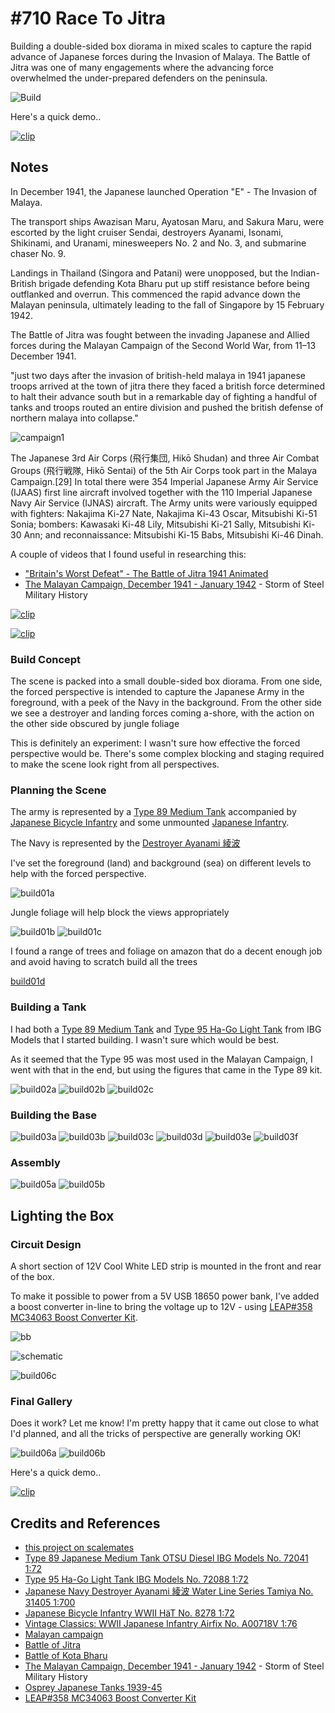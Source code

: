 # #710 Race To Jitra

Building a double-sided box diorama in mixed scales to capture the rapid advance of Japanese forces during the Invasion of Malaya.
The Battle of Jitra was one of many engagements where the advancing force overwhelmed the under-prepared defenders on the peninsula.

![Build](./assets/RaceToJitra_build.jpg?raw=true)

Here's a quick demo..

[![clip](https://img.youtube.com/vi/pQq36lwKHyo/0.jpg)](https://www.youtube.com/watch?v=pQq36lwKHyo)

## Notes

In December 1941, the Japanese launched Operation "E" - The Invasion of Malaya.

The transport ships Awazisan Maru, Ayatosan Maru, and Sakura Maru,
were escorted by the
light cruiser Sendai,
destroyers Ayanami, Isonami, Shikinami, and Uranami,
minesweepers No. 2 and No. 3, and
submarine chaser No. 9.

Landings in Thailand (Singora and Patani) were unopposed, but the Indian-British brigade defending Kota Bharu put up stiff resistance before
being outflanked and overrun. This commenced the rapid advance down the Malayan peninsula, ultimately leading to the fall of Singapore by 15 February 1942.

The Battle of Jitra was fought between the invading Japanese and Allied forces during the Malayan Campaign of the Second World War, from 11–13 December 1941.

"just two days after the invasion of
british-held malaya in 1941 japanese
troops arrived at the town of jitra
there they faced a british force
determined to halt their advance south
but in a remarkable day of fighting a
handful of tanks and troops routed an
entire division and pushed the british
defense of northern malaya into collapse."

![campaign1](./assets/campaign1.jpg?raw=true)

The Japanese 3rd Air Corps (飛行集団, Hikō Shudan) and three Air Combat Groups (飛行戦隊, Hikō Sentai) of the 5th Air Corps took part in the Malaya Campaign.[29] In total there were 354 Imperial Japanese Army Air Service (IJAAS) first line aircraft involved together with the 110 Imperial Japanese Navy Air Service (IJNAS) aircraft. The Army units were variously equipped with fighters: Nakajima Ki-27 Nate, Nakajima Ki-43 Oscar, Mitsubishi Ki-51 Sonia; bombers: Kawasaki Ki-48 Lily, Mitsubishi Ki-21 Sally, Mitsubishi Ki-30 Ann; and reconnaissance: Mitsubishi Ki-15 Babs, Mitsubishi Ki-46 Dinah.

A couple of videos that I found useful in researching this:

* ["Britain's Worst Defeat" - The Battle of Jitra 1941 Animated](https://www.youtube.com/watch?v=LkIu5Ex2G3s)
* [The Malayan Campaign, December 1941 - January 1942](https://www.youtube.com/watch?v=moZDGY6YPk0) - Storm of Steel Military History

[![clip](https://img.youtube.com/vi/LkIu5Ex2G3s/0.jpg)](https://www.youtube.com/watch?v=LkIu5Ex2G3s)

[![clip](https://img.youtube.com/vi/moZDGY6YPk0/0.jpg)](https://www.youtube.com/watch?v=moZDGY6YPk0)

### Build Concept

The scene is packed into a small double-sided box diorama.
From one side, the forced perspective is intended to capture the Japanese Army in the foreground, with a peek of the Navy in the background.
From the other side we see a destroyer and landing forces coming a-shore, with the action on the other side obscured by jungle foliage

This is definitely an experiment: I wasn't sure how effective the forced perspective would be.
There's some complex blocking and staging required to make the scene look right from all perspectives.

### Planning the Scene

The army is represented by a
[Type 89 Medium Tank](https://www.scalemates.com/kits/ibg-models-72041-type-89-japanese-medium-tank-otsu--999876)
accompanied by [Japanese Bicycle Infantry](https://www.scalemates.com/kits/haet-8278-japanese-bicycle-infantry--981187)
and some unmounted
[Japanese Infantry](https://www.scalemates.com/kits/airfix-a00718v-vintage-classics-wwii-japanese-infantry--1435826).

The Navy is represented by the [Destroyer Ayanami 綾波](https://www.scalemates.com/kits/tamiya-31405-ayanami--171094)

I've set the foreground (land) and background (sea) on different levels to help with the forced perspective.

![build01a](./assets/build01a.jpg?raw=true)

Jungle foliage will help block the views appropriately

![build01b](./assets/build01b.jpg?raw=true)
![build01c](./assets/build01c.jpg?raw=true)

I found a range of trees and foliage on amazon that do a decent enough job and avoid having to scratch build all the trees

[build01d](./assets/build01d.jpg?raw=true)

### Building a Tank

I had both a [Type 89 Medium Tank](https://www.scalemates.com/kits/ibg-models-72041-type-89-japanese-medium-tank-otsu--999876)
and [Type 95 Ha-Go Light Tank](https://www.scalemates.com/kits/ibg-models-72088-type-95-ha-go--1345408)
from IBG Models that I started building. I wasn't sure which would be best.

As it seemed that the Type 95 was most used in the Malayan Campaign, I went with that in the end,
but using the figures that came in the Type 89 kit.

![build02a](./assets/build02a.jpg?raw=true)
![build02b](./assets/build02b.jpg?raw=true)
![build02c](./assets/build02c.jpg?raw=true)

### Building the Base

![build03a](./assets/build03a.jpg?raw=true)
![build03b](./assets/build03b.jpg?raw=true)
![build03c](./assets/build03c.jpg?raw=true)
![build03d](./assets/build03d.jpg?raw=true)
![build03e](./assets/build03e.jpg?raw=true)
![build03f](./assets/build03f.jpg?raw=true)

### Assembly

![build05a](./assets/build05a.jpg?raw=true)
![build05b](./assets/build05b.jpg?raw=true)

## Lighting the Box

### Circuit Design

A short section of 12V Cool White LED strip is mounted in the front and rear of the box.

To make it possible to power from a 5V USB 18650 power bank, I've added a boost converter in-line to
bring the voltage up to 12V - using
[LEAP#358 MC34063 Boost Converter Kit](../../Electronics101/SwitchModePowerSupplies/MC34063/ModuleKit).

![bb](./assets/RaceToJitra_bb.jpg?raw=true)

![schematic](./assets/RaceToJitra_schematic.jpg?raw=true)

![build06c](./assets/build06c.jpg?raw=true)

### Final Gallery

Does it work? Let me know! I'm pretty happy that it came out close to what I'd planned, and all the tricks
of perspective are generally working OK!

![build06a](./assets/build06a.jpg?raw=true)
![build06b](./assets/build06b.jpg?raw=true)

Here's a quick demo..

[![clip](https://img.youtube.com/vi/pQq36lwKHyo/0.jpg)](https://www.youtube.com/watch?v=pQq36lwKHyo)

## Credits and References

* [this project on scalemates](https://www.scalemates.com/profiles/mate.php?id=74137&p=projects&project=146177)
* [Type 89 Japanese Medium Tank OTSU Diesel IBG Models No. 72041 1:72](https://www.scalemates.com/kits/ibg-models-72041-type-89-japanese-medium-tank-otsu--999876)
* [Type 95 Ha-Go Light Tank IBG Models No. 72088 1:72](https://www.scalemates.com/kits/ibg-models-72088-type-95-ha-go--1345408)
* [Japanese Navy Destroyer Ayanami 綾波 Water Line Series Tamiya No. 31405 1:700](https://www.scalemates.com/kits/tamiya-31405-ayanami--171094)
* [Japanese Bicycle Infantry WWII HäT No. 8278 1:72](https://www.scalemates.com/kits/haet-8278-japanese-bicycle-infantry--981187)
* [Vintage Classics: WWII Japanese Infantry Airfix No. A00718V 1:76](https://www.scalemates.com/kits/airfix-a00718v-vintage-classics-wwii-japanese-infantry--1435826)
* [Malayan campaign](https://en.wikipedia.org/wiki/Malayan_campaign)
* [Battle of Jitra](https://en.wikipedia.org/wiki/Battle_of_Jitra)
* [Battle of Kota Bharu](https://en.wikipedia.org/wiki/Battle_of_Kota_Bharu)
* [The Malayan Campaign, December 1941 - January 1942](https://www.youtube.com/watch?v=moZDGY6YPk0) - Storm of Steel Military History
* [Osprey Japanese Tanks 1939-45](https://www.scribd.com/document/190062816/Osprey-Japanese-Tanks-1939-45)
* [LEAP#358 MC34063 Boost Converter Kit](../../Electronics101/SwitchModePowerSupplies/MC34063/ModuleKit)
